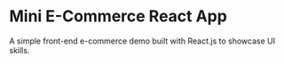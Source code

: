 # Mini E-Commerce React App

A simple front-end e-commerce demo built with React.js to showcase UI skills.